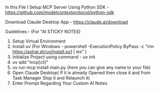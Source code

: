 In this File I Setup MCP Server Using Python SDK - https://github.com/modelcontextprotocol/python-sdk

Download Claude Desktop App - https://claude.ai/download


Guidelines:- (For "AI STICKY NOTES)

1. Setup Virtual Environment
2. Install uv (For Windows - powershell -ExecutionPolicy ByPass -c "irm https://astral.sh/uv/install.ps1 | iex" )
4. Initialize Project using command - uv init
5. uv add "mcp[cli]"
6. uv run mcp install main.py (here you can give any name to your file)
7. Open Claude Desktop( If it is already Opened then close it and from Task Manager Stop it and Relaunch it)
8. Enter Prompt Regarding Your Custom AI Notes 
